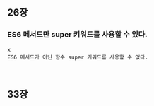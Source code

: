 ## 26장

### ES6 메서드만 super 키워드를 사용할 수 있다.

    x
    ES6 메서드가 아닌 함수 super 키워드를 사용할 수 없다.
    
<br>

## 33장
